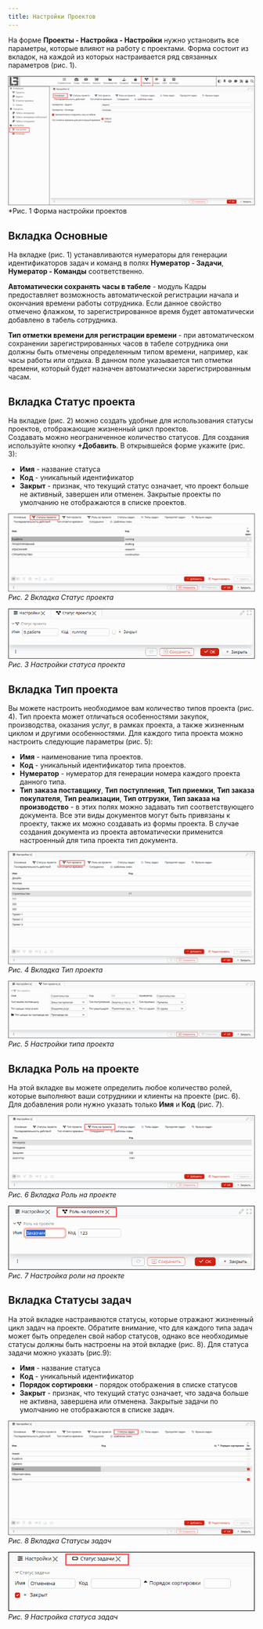 ```yaml
---
title: Настройки Проектов
---
```

На форме **Проекты - Настройка - Настройки** нужно установить все параметры, которые влияют на работу с проектами. Форма 
состоит из вкладок, на каждой из которых настраивается ряд связанных параметров (рис. 1). 

![](images/Project_settings_Ru_1.png)
*Рис. 1 Форма настройки проектов

## Вкладка Основные
На вкладке (рис. 1) устанавливаются нумераторы для генерации идентификаторов задач и команд в полях **Нумератор - 
Задачи**, 
**Нумератор - Команды** соответственно. 

**Автоматически сохранять часы в табеле** - модуль Кадры предоставляет возможность автоматической регистрации начала и 
окончания времени работы сотрудника. Если данное свойство отмечено флажком, то зарегистрированное время будет 
автоматически добавлено в табель сотрудника.

**Тип отметки времени для регистрации времени** - при автоматическом сохранении зарегистрированных часов в табеле 
сотрудника они должны быть отмечены определенным типом времени, например, как  часы работы или отдыха. В данном поле 
указывается тип отметки времени, который будет назначен автоматически зарегистрированным часам. 

## Вкладка Статус проекта
На вкладке (рис. 2) можно создать удобные для использования статусы проектов, отображающие жизненный цикл проектов.  
Создавать можно неограниченное количество статусов. Для создания используйте кнопку **+Добавить**. В открывшейся 
форме укажите (рис. 3):
- **Имя** - название статуса
- **Код** - уникальный идентификатор
- **Закрыт** - признак, что текущий статус означает, что проект больше не активный, завершен или  отменен. Закрытые 
  проекты по умолчанию не отображаются в списке проектов.

![](images/Project_settings_Ru_2.png)
*Рис. 2 Вкладка Статус проекта*

![](images/Project_settings_Ru_3.png)
*Рис. 3 Настройки статуса проекта*

## Вкладка Тип проекта
Вы можете настроить необходимое вам количество типов проекта (рис. 4). Тип проекта может отличаться особенностями 
закупок, 
производства, оказания услуг, в рамках проекта, а также жизненным циклом и другими особенностями. Для каждого типа 
проекта можно настроить следующие параметры (рис. 5):
- **Имя** - наименование типа проектов.
- **Код** - уникальный идентификатор типа проектов.
- **Нумератор** - нумератор для генерации номера каждого проекта данного типа.
- **Тип заказа поставщику**, **Тип поступления**, **Тип приемки**, **Тип заказа покупателя**, **Тип реализации**, 
  **Тип отгрузки**, **Тип заказа на производство** - в этих полях можно задавать тип соответствующего документа. Все 
  эти виды документов могут быть привязаны к проекту, также их можно создавать из формы проекта. В случае создания 
  документа из проекта автоматически применится настроенный для типа проекта тип документа. 

![](images/Project_settings_Ru_4.png)
*Рис. 4 Вкладка Тип проекта*

![](images/Project_settings_Ru_5.png)
*Рис. 5 Настройки типа проекта*

## Вкладка Роль на проекте
На этой вкладке вы можете определить любое количество ролей, которые выполняют ваши сотрудники и клиенты на проекте 
(рис. 6). 
Для добавления роли нужно указать только **Имя** и **Код** (рис. 7). 

![](images/Project_settings_Ru_6.png)
*Рис. 6 Вкладка Роль на проекте*

![](images/Project_settings_Ru_7.png)
*Рис. 7 Настройка роли на проекте*

## Вкладка Статусы задач
На этой вкладке настраиваются статусы, которые отражают жизненный цикл задач на проекте. Обратите внимание, что для 
каждого типа задач может быть определен свой набор статусов, однако все необходимые статусы должны быть настроены на 
этой вкладке (рис. 8).
Для статуса задачи можно указать (рис.9):
- **Имя** - название статуса
- **Код** - уникальный идентификатор
- **Порядок сортировки** - порядок отображения в списке статусов
- **Закрыт** - признак, что текущий статус означает, что задача больше не активна, завершена или  отменена. Закрытые
  задачи по умолчанию не отображаются в списке задач. 

![](images/Project_settings_Ru_8.png)
*Рис. 8 Вкладка Статусы задач*

![](images/Project_settings_Ru_9.png)
*Рис. 9 Настройка статуса задач*

